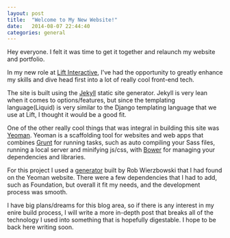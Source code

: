 ```yaml
---
layout: post
title:  "Welcome to My New Website!"
date:   2014-08-07 22:44:40
categories: general
---
```


Hey everyone. I felt it was time to get it together and relaunch my website and portfolio. 

In my new role at <a href="http://liftinteractive.com/">Lift Interactive</a>, I've had the opportunity to greatly enhance my skills and dive head first into a lot of really cool front-end tech. 

The site is built using the <a href="http://jekyllrb.com/">Jekyll</a> static site generator. Jekyll is very lean when it comes to options/features, but since the templating language(Liquid) is very similar to the Django templating language that we use at Lift, I thought it would be a good fit.

One of the other really cool things that was integral in building this site was <a href="http://yeoman.io/">Yeoman</a>. Yeoman is a scaffolding tool for websites and web apps that combines <a href="http://gruntjs.com/">Grunt</a> for running tasks, such as auto compiling your Sass files, running a local server and minifying js/css, with <a href="http://bower.io">Bower</a> for managing your dependencies and libraries. 

For this project I used a <a href="https://github.com/robwierzbowski/generator-jekyllrb">generator</a> built by Rob Wierzbowski that I had found on the Yeoman website. There were a few dependencies that I had to add, such as Foundation, but overall it fit my needs, and the development process was smooth. 

I have big plans/dreams for this blog area, so if there is any interest in my enire build process, I will write a more in-depth post that breaks all of the technology I used into something that is hopefully digestable. I hope to be back here writing soon.

